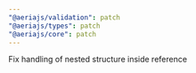 ```yaml
---
"@aeriajs/validation": patch
"@aeriajs/types": patch
"@aeriajs/core": patch
---
```


Fix handling of nested structure inside reference
